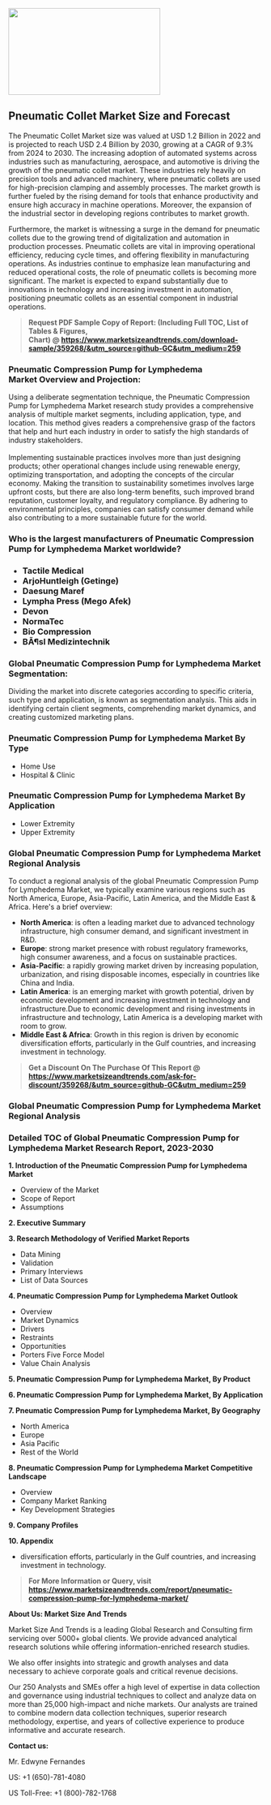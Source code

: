 <p><img class="alignnone size-medium wp-image-20088" src="https://ffe5etoiles.com/wp-content/uploads/2024/12/MST1-300x171.png" alt="" width="300" height="171" /></p><h2>Pneumatic Collet Market Size and Forecast</h2><p>The Pneumatic Collet Market size was valued at USD 1.2 Billion in 2022 and is projected to reach USD 2.4 Billion by 2030, growing at a CAGR of 9.3% from 2024 to 2030. The increasing adoption of automated systems across industries such as manufacturing, aerospace, and automotive is driving the growth of the pneumatic collet market. These industries rely heavily on precision tools and advanced machinery, where pneumatic collets are used for high-precision clamping and assembly processes. The market growth is further fueled by the rising demand for tools that enhance productivity and ensure high accuracy in machine operations. Moreover, the expansion of the industrial sector in developing regions contributes to market growth.</p><p>Furthermore, the market is witnessing a surge in the demand for pneumatic collets due to the growing trend of digitalization and automation in production processes. Pneumatic collets are vital in improving operational efficiency, reducing cycle times, and offering flexibility in manufacturing operations. As industries continue to emphasize lean manufacturing and reduced operational costs, the role of pneumatic collets is becoming more significant. The market is expected to expand substantially due to innovations in technology and increasing investment in automation, positioning pneumatic collets as an essential component in industrial operations.</p></p><blockquote id="" class=""><strong>Request PDF Sample Copy of Report: (Including Full TOC, List of Tables &amp; Figures, Chart)&nbsp;@&nbsp;<strong><a href="https://www.marketsizeandtrends.com/download-sample/359268/&utm_source=github-GC&utm_medium=259" target="_blank">https://www.marketsizeandtrends.com/download-sample/359268/&utm_source=github-GC&utm_medium=259</a></strong></strong></blockquote><h3 id="" class="">Pneumatic Compression Pump for Lymphedema Market&nbsp;Overview and Projection:</h3><p id="" class="">Using a deliberate segmentation technique, the Pneumatic Compression Pump for Lymphedema Market research study provides a comprehensive analysis of multiple market segments, including application, type, and location. This method gives readers a comprehensive grasp of the factors that help and hurt each industry in order to satisfy the high standards of industry stakeholders. <br /> <br />Implementing sustainable practices involves more than just designing products; other operational changes include using renewable energy, optimizing transportation, and adopting the concepts of the circular economy. Making the transition to sustainability sometimes involves large upfront costs, but there are also long-term benefits, such improved brand reputation, customer loyalty, and regulatory compliance. By adhering to environmental principles, companies can satisfy consumer demand while also contributing to a more sustainable future for the world.</p><h3 id="" class="">Who is the largest manufacturers of&nbsp;Pneumatic Compression Pump for Lymphedema Market worldwide?</h3><h3 class=""><p><ul><li>Tactile Medical </li><li> ArjoHuntleigh (Getinge) </li><li> Daesung Maref </li><li> Lympha Press (Mego Afek) </li><li> Devon </li><li> NormaTec </li><li> Bio Compression </li><li> BÃ¶sl Medizintechnik</li></ul></p></h3><h3 id="" class="">Global&nbsp;Pneumatic Compression Pump for Lymphedema Market Segmentation:</h3><p id="" class="">Dividing the market into discrete categories according to specific criteria, such type and application, is known as segmentation analysis. This aids in identifying certain client segments, comprehending market dynamics, and creating customized marketing plans.</p><h3 id="" class="">Pneumatic Compression Pump for Lymphedema Market&nbsp;By Type</h3><p><p><ul><li>Home Use</li><li> Hospital & Clinic</p></li></ul></p></p><h3 id="" class="">Pneumatic Compression Pump for Lymphedema Market&nbsp;By Application</h3><p class=""><p><ul><li>Lower Extremity</li><li> Upper Extremity</li></ul></p></p><h3 id="" class="">Global Pneumatic Compression Pump for Lymphedema Market Regional Analysis</h3><p id="" class="">To conduct a regional analysis of the global Pneumatic Compression Pump for Lymphedema Market, we typically examine various regions such as North America, Europe, Asia-Pacific, Latin America, and the Middle East &amp; Africa. Here's a brief overview:</p><ul><li><strong>North America</strong>: is often a leading market due to advanced technology infrastructure, high consumer demand, and significant investment in R&amp;D.</li><li><strong>Europe</strong>: strong market presence with robust regulatory frameworks, high consumer awareness, and a focus on sustainable practices.</li><li><strong>Asia-Pacific</strong>: a rapidly growing market driven by increasing population, urbanization, and rising disposable incomes, especially in countries like China and India.</li><li><strong>Latin America</strong>: is an emerging market with growth potential, driven by economic development and increasing investment in technology and infrastructure.Due to economic development and rising investments in infrastructure and technology, Latin America is a developing market with room to grow.</li><li><strong>Middle East &amp; Africa</strong>: Growth in this region is driven by economic diversification efforts, particularly in the Gulf countries, and increasing investment in technology.</li></ul><blockquote id="" class=""><strong>Get a Discount On The Purchase Of This Report @ <strong><a href="https://www.marketsizeandtrends.com/ask-for-discount/359268/&utm_source=github-GC&utm_medium=259" target="_blank">https://www.marketsizeandtrends.com/ask-for-discount/359268/&utm_source=github-GC&utm_medium=259</a></strong></strong></blockquote><h3 id="" class="">Global Pneumatic Compression Pump for Lymphedema Market Regional Analysis</h3><h3 id="" class="">Detailed TOC of Global Pneumatic Compression Pump for Lymphedema Market Research Report, 2023-2030</h3><p id="" class=""><strong>1. Introduction of the Pneumatic Compression Pump for Lymphedema Market</strong></p><ul><li>Overview of the Market</li><li>Scope of Report</li><li>Assumptions</li></ul><p id="" class=""><strong>2. Executive Summary</strong></p><p id="" class=""><strong>3. Research Methodology of Verified Market Reports</strong></p><ul><li>Data Mining</li><li>Validation</li><li>Primary Interviews</li><li>List of Data Sources</li></ul><p id="" class=""><strong>4. Pneumatic Compression Pump for Lymphedema Market Outlook</strong></p><ul><li>Overview</li><li>Market Dynamics</li><li>Drivers</li><li>Restraints</li><li>Opportunities</li><li>Porters Five Force Model</li><li>Value Chain Analysis</li></ul><p id="" class=""><strong>5. Pneumatic Compression Pump for Lymphedema Market, By Product</strong></p><p id="" class=""><strong>6. Pneumatic Compression Pump for Lymphedema Market, By Application</strong></p><p id="" class=""><strong>7. Pneumatic Compression Pump for Lymphedema Market, By Geography</strong></p><ul><li>North America</li><li>Europe</li><li>Asia Pacific</li><li>Rest of the World</li></ul><p id="" class=""><strong>8. Pneumatic Compression Pump for Lymphedema Market Competitive Landscape</strong></p><ul><li>Overview</li><li>Company Market Ranking</li><li>Key Development Strategies</li></ul><p id="" class=""><strong>9. Company Profiles</strong></p><p id="" class=""><strong>10. Appendix</strong></p><ul><li>diversification efforts, particularly in the Gulf countries, and increasing investment in technology.</li></ul><blockquote id="" class=""><strong>For More Information or Query, visit <strong><strong><a href="https://www.marketsizeandtrends.com/report/pneumatic-compression-pump-for-lymphedema-market/" target="_blank">https://www.marketsizeandtrends.com/report/pneumatic-compression-pump-for-lymphedema-market/</a></strong></strong></strong></blockquote><p id="" class=""><strong>About Us: Market Size And Trends</strong></p><p id="" class="">Market Size And Trends is a leading Global Research and Consulting firm servicing over 5000+ global clients. We provide advanced analytical research solutions while offering information-enriched research studies.</p><p id="" class="">We also offer insights into strategic and growth analyses and data necessary to achieve corporate goals and critical revenue decisions.</p><p id="" class="">Our 250 Analysts and SMEs offer a high level of expertise in data collection and governance using industrial techniques to collect and analyze data on more than 25,000 high-impact and niche markets. Our analysts are trained to combine modern data collection techniques, superior research methodology, expertise, and years of collective experience to produce informative and accurate research.</p><p id="" class=""><strong>Contact us:</strong></p><p id="" class="">Mr. Edwyne Fernandes</p><p id="" class="">US: +1 (650)-781-4080</p><p id="" class="">US Toll-Free: +1 (800)-782-1768</p>
